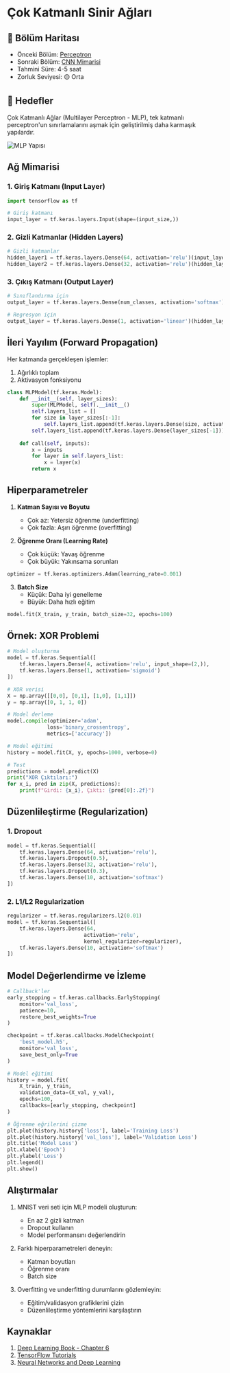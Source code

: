 # Çok Katmanlı Sinir Ağları

## 📍 Bölüm Haritası
- Önceki Bölüm: [Perceptron](01-Perceptron.md)
- Sonraki Bölüm: [CNN Mimarisi](../03-Derin-Ogrenme-Modelleri/01-CNN.md)
- Tahmini Süre: 4-5 saat
- Zorluk Seviyesi: 🟡 Orta

## 🎯 Hedefler

Çok Katmanlı Ağlar (Multilayer Perceptron - MLP), tek katmanlı perceptron'un sınırlamalarını aşmak için geliştirilmiş daha karmaşık yapılardır.

![MLP Yapısı](https://upload.wikimedia.org/wikipedia/commons/thumb/4/46/Colored_neural_network.svg/1200px-Colored_neural_network.svg.png)

## Ağ Mimarisi

### 1. Giriş Katmanı (Input Layer)
```python
import tensorflow as tf

# Giriş katmanı
input_layer = tf.keras.layers.Input(shape=(input_size,))
```

### 2. Gizli Katmanlar (Hidden Layers)
```python
# Gizli katmanlar
hidden_layer1 = tf.keras.layers.Dense(64, activation='relu')(input_layer)
hidden_layer2 = tf.keras.layers.Dense(32, activation='relu')(hidden_layer1)
```

### 3. Çıkış Katmanı (Output Layer)
```python
# Sınıflandırma için
output_layer = tf.keras.layers.Dense(num_classes, activation='softmax')(hidden_layer2)

# Regresyon için
output_layer = tf.keras.layers.Dense(1, activation='linear')(hidden_layer2)
```

## İleri Yayılım (Forward Propagation)

Her katmanda gerçekleşen işlemler:
1. Ağırlıklı toplam
2. Aktivasyon fonksiyonu

```python
class MLPModel(tf.keras.Model):
    def __init__(self, layer_sizes):
        super(MLPModel, self).__init__()
        self.layers_list = []
        for size in layer_sizes[:-1]:
            self.layers_list.append(tf.keras.layers.Dense(size, activation='relu'))
        self.layers_list.append(tf.keras.layers.Dense(layer_sizes[-1]))
    
    def call(self, inputs):
        x = inputs
        for layer in self.layers_list:
            x = layer(x)
        return x
```

## Hiperparametreler

1. **Katman Sayısı ve Boyutu**
   - Çok az: Yetersiz öğrenme (underfitting)
   - Çok fazla: Aşırı öğrenme (overfitting)

2. **Öğrenme Oranı (Learning Rate)**
   - Çok küçük: Yavaş öğrenme
   - Çok büyük: Yakınsama sorunları
```python
optimizer = tf.keras.optimizers.Adam(learning_rate=0.001)
```

3. **Batch Size**
   - Küçük: Daha iyi genelleme
   - Büyük: Daha hızlı eğitim
```python
model.fit(X_train, y_train, batch_size=32, epochs=100)
```

## Örnek: XOR Problemi

```python
# Model oluşturma
model = tf.keras.Sequential([
    tf.keras.layers.Dense(4, activation='relu', input_shape=(2,)),
    tf.keras.layers.Dense(1, activation='sigmoid')
])

# XOR verisi
X = np.array([[0,0], [0,1], [1,0], [1,1]])
y = np.array([0, 1, 1, 0])

# Model derleme
model.compile(optimizer='adam', 
             loss='binary_crossentropy',
             metrics=['accuracy'])

# Model eğitimi
history = model.fit(X, y, epochs=1000, verbose=0)

# Test
predictions = model.predict(X)
print("XOR Çıktıları:")
for x_i, pred in zip(X, predictions):
    print(f"Girdi: {x_i}, Çıktı: {pred[0]:.2f}")
```

## Düzenlileştirme (Regularization)

### 1. Dropout
```python
model = tf.keras.Sequential([
    tf.keras.layers.Dense(64, activation='relu'),
    tf.keras.layers.Dropout(0.5),
    tf.keras.layers.Dense(32, activation='relu'),
    tf.keras.layers.Dropout(0.3),
    tf.keras.layers.Dense(10, activation='softmax')
])
```

### 2. L1/L2 Regularization
```python
regularizer = tf.keras.regularizers.l2(0.01)
model = tf.keras.Sequential([
    tf.keras.layers.Dense(64, 
                         activation='relu',
                         kernel_regularizer=regularizer),
    tf.keras.layers.Dense(10, activation='softmax')
])
```

## Model Değerlendirme ve İzleme

```python
# Callback'ler
early_stopping = tf.keras.callbacks.EarlyStopping(
    monitor='val_loss',
    patience=10,
    restore_best_weights=True
)

checkpoint = tf.keras.callbacks.ModelCheckpoint(
    'best_model.h5',
    monitor='val_loss',
    save_best_only=True
)

# Model eğitimi
history = model.fit(
    X_train, y_train,
    validation_data=(X_val, y_val),
    epochs=100,
    callbacks=[early_stopping, checkpoint]
)

# Öğrenme eğrilerini çizme
plt.plot(history.history['loss'], label='Training Loss')
plt.plot(history.history['val_loss'], label='Validation Loss')
plt.title('Model Loss')
plt.xlabel('Epoch')
plt.ylabel('Loss')
plt.legend()
plt.show()
```

## Alıştırmalar

1. MNIST veri seti için MLP modeli oluşturun:
   - En az 2 gizli katman
   - Dropout kullanın
   - Model performansını değerlendirin

2. Farklı hiperparametreleri deneyin:
   - Katman boyutları
   - Öğrenme oranı
   - Batch size

3. Overfitting ve underfitting durumlarını gözlemleyin:
   - Eğitim/validasyon grafiklerini çizin
   - Düzenlileştirme yöntemlerini karşılaştırın

## Kaynaklar
1. [Deep Learning Book - Chapter 6](https://www.deeplearningbook.org/contents/mlp.html)
2. [TensorFlow Tutorials](https://www.tensorflow.org/tutorials)
3. [Neural Networks and Deep Learning](http://neuralnetworksanddeeplearning.com/) 